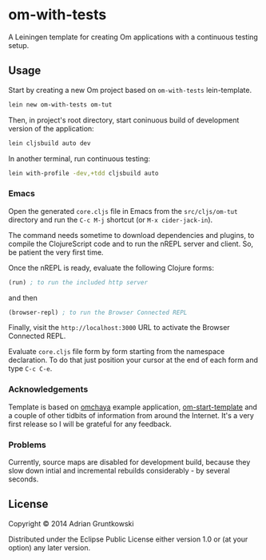 # om-with-tests

A Leiningen template for creating Om applications with a continuous testing setup.

## Usage

Start by creating a new Om project based on `om-with-tests` lein-template.

```bash
lein new om-with-tests om-tut
```

Then, in project's root directory, start coninuous build of development version of the application:

```bash
lein cljsbuild auto dev
```

In another terminal, run continuous testing:

```bash
lein with-profile -dev,+tdd cljsbuild auto
```

### Emacs

Open the generated `core.cljs` file in Emacs from the `src/cljs/om-tut` directory and run the `C-c M-j` shortcut (or `M-x cider-jack-in`).

The command needs sometime to download dependencies and plugins, to compile the ClojureScript code and to run the nREPL server and client. So, be patient the very first time.

Once the nREPL is ready, evaluate the following Clojure forms:

```clj
(run) ; to run the included http server
```

and then

```clj
(browser-repl) ; to run the Browser Connected REPL
```

Finally, visit the `http://localhost:3000` URL to activate the Browser Connected REPL.

Evaluate `core.cljs` file form by form starting from the namespace declaration. To do that just position your cursor at the end of each form and type `C-c C-e`.

### Acknowledgements

Template is based on [omchaya][4] example application, [om-start-template][5] and a couple of other tidbits of information from around the Internet. It's a very first release so I will be grateful for any feedback.

### Problems

Currently, source maps are disabled for development build, because they slow down intial and incremental rebuilds considerably - by several seconds.

## License

Copyright © 2014 Adrian Gruntkowski

Distributed under the Eclipse Public License either version 1.0 or (at
your option) any later version.

[1]: http://www.lighttable.com/
[2]: https://github.com/swannodette
[3]: https://github.com/swannodette/om/wiki/Basic-Tutorial
[4]: https://github.com/sgrove/omchaya
[5]: https://github.com/magomimmo/om-start-template

